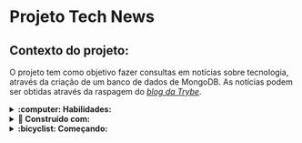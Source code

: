 # Projeto Tech News

## Contexto do projeto:

  O projeto tem como objetivo fazer consultas em notícias sobre tecnologia, através da criação de um banco de dados de MongoDB. As notícias podem ser obtidas através da raspagem do [_blog da Trybe_](https://blog.betrybe.com).

<details>
  <summary>
    <strong>:computer: Habilidades:</strong>
  </summary> </br>

  <ul>
    <li>Utilização do terminal interativo do Python.</li>
    <li>Escrever módulos próprios e importá-los em outros códigos.</li>
    <li>Utilização de estruturas condicionais e de repetição.</li>
    <li>Aplicar técnicas de raspagem de dados.</li>
    <li>Extrair dados de conteúdo HTML.</li>
    <li>Armazenar os dados obtidos em um banco de dados.</li>
  </ul>

</details>

<details>
  <summary>
    <strong>🔧 Construído com:</strong>
  </summary><br>

  <ul>
    <li>Python.</li>
    <li>MongoDB.</li>
  </ul>

</details>

<details>
  <summary>
    <strong>:bicyclist: Começando:</strong>
  </summary><br>

  ### :hammer_and_wrench: Instalação
  1- Clone o projeto em sua maquina rodando o seguinte comando no terminal:

  ``` git clone git@github.com:AlanaCorreia/TFC---Trybe-Futebol-Clube.git ```

  2- Depois de clonado, entre no diretório:

  ``` cd project-tech-news ```
  
  3- Execute o docker-compose.yml através do script:
  
    ``` docker-compose up -d ``` 

  4- Para acessar os códigos desenvolvidos:

    ``` cd tech_news/analyzer ``` 
    

</details>
